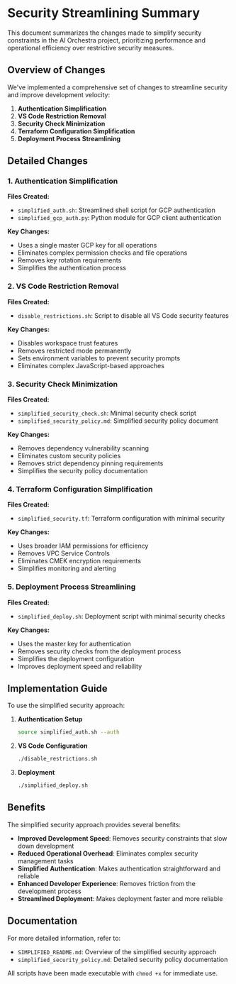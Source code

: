 # Security Streamlining Summary

This document summarizes the changes made to simplify security constraints in the AI Orchestra project, prioritizing performance and operational efficiency over restrictive security measures.

## Overview of Changes

We've implemented a comprehensive set of changes to streamline security and improve development velocity:

1. **Authentication Simplification**
2. **VS Code Restriction Removal**
3. **Security Check Minimization**
4. **Terraform Configuration Simplification**
5. **Deployment Process Streamlining**

## Detailed Changes

### 1. Authentication Simplification

**Files Created:**

- `simplified_auth.sh`: Streamlined shell script for GCP authentication
- `simplified_gcp_auth.py`: Python module for GCP client authentication

**Key Changes:**

- Uses a single master GCP key for all operations
- Eliminates complex permission checks and file operations
- Removes key rotation requirements
- Simplifies the authentication process

### 2. VS Code Restriction Removal

**Files Created:**

- `disable_restrictions.sh`: Script to disable all VS Code security features

**Key Changes:**

- Disables workspace trust features
- Removes restricted mode permanently
- Sets environment variables to prevent security prompts
- Eliminates complex JavaScript-based approaches

### 3. Security Check Minimization

**Files Created:**

- `simplified_security_check.sh`: Minimal security check script
- `simplified_security_policy.md`: Simplified security policy document

**Key Changes:**

- Removes dependency vulnerability scanning
- Eliminates custom security policies
- Removes strict dependency pinning requirements
- Simplifies the security policy documentation

### 4. Terraform Configuration Simplification

**Files Created:**

- `simplified_security.tf`: Terraform configuration with minimal security

**Key Changes:**

- Uses broader IAM permissions for efficiency
- Removes VPC Service Controls
- Eliminates CMEK encryption requirements
- Simplifies monitoring and alerting

### 5. Deployment Process Streamlining

**Files Created:**

- `simplified_deploy.sh`: Deployment script with minimal security checks

**Key Changes:**

- Uses the master key for authentication
- Removes security checks from the deployment process
- Simplifies the deployment configuration
- Improves deployment speed and reliability

## Implementation Guide

To use the simplified security approach:

1. **Authentication Setup**

   ```bash
   source simplified_auth.sh --auth
   ```

2. **VS Code Configuration**

   ```bash
   ./disable_restrictions.sh
   ```

3. **Deployment**
   ```bash
   ./simplified_deploy.sh
   ```

## Benefits

The simplified security approach provides several benefits:

- **Improved Development Speed**: Removes security constraints that slow down development
- **Reduced Operational Overhead**: Eliminates complex security management tasks
- **Simplified Authentication**: Makes authentication straightforward and reliable
- **Enhanced Developer Experience**: Removes friction from the development process
- **Streamlined Deployment**: Makes deployment faster and more reliable

## Documentation

For more detailed information, refer to:

- `SIMPLIFIED_README.md`: Overview of the simplified security approach
- `simplified_security_policy.md`: Detailed security policy documentation

All scripts have been made executable with `chmod +x` for immediate use.
